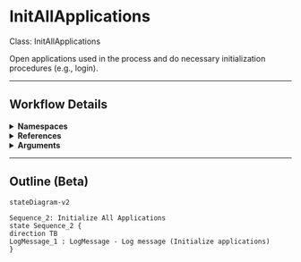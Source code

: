 # InitAllApplications
Class: InitAllApplications

Open applications used in the process and do necessary initialization procedures (e.g., login).

<hr />

## Workflow Details
<details>
    <summary>
    <b>Namespaces</b>
    </summary>
    - System
- System.Collections.Generic
- System.Data
- System.Linq
- System.Text
- UiPath.Core
- UiPath.Core.Activities
- System.Linq.Expressions
- System.Collections.ObjectModel

</details>
<details>
    <summary>
    <b>References</b>
    </summary>
    - Microsoft.CSharp
- System
- System.Activities
- System.ComponentModel.TypeConverter
- System.Core
- System.Data
- System.Data.Common
- System.Linq
- System.ObjectModel
- System.Private.CoreLib
- System.Runtime.Serialization
- System.ServiceModel
- System.ServiceModel.Activities
- System.ValueTuple
- System.Xaml
- System.Xml
- System.Xml.Linq
- UiPath.Excel
- UiPath.System.Activities
- UiPath.System.Activities.Design

</details>
<details>
    <summary>
    <b>Arguments</b>
    </summary>
    <table><tr><th>Name</th><th>Direction</th><th>Type</th><th>Description</th></tr><tr><td>in_Config</td><td>InArgument</td><td>scg:Dictionary<x:String, x:Object></td><td></td></tr></table>
</details>

<hr />

## Outline (Beta)

```mermaid
stateDiagram-v2

Sequence_2: Initialize All Applications
state Sequence_2 {
direction TB
LogMessage_1 : LogMessage - Log message (Initialize applications)
}
```